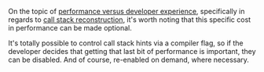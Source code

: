 On the topic of [performance versus developer experience](/daily/2024-09-01),
specifically in regards to [call stack reconstruction](/daily/2024-08-30), it's
worth noting that this specific cost in performance can be made optional.

It's totally possible to control call stack hints via a compiler flag, so if the
developer decides that getting that last bit of performance is important, they
can be disabled. And of course, re-enabled on demand, where necessary.
